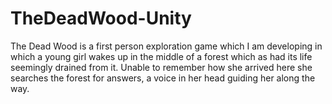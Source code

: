 # TheDeadWood-Unity
The Dead Wood is a first person exploration game which I am developing in which a young girl wakes up in the middle of a forest which as had its life seemingly drained from it. Unable to remember how she arrived here she searches the forest for answers, a voice in her head guiding her along the way.
